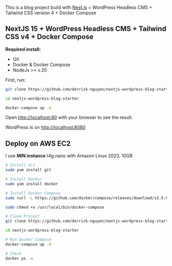 This is a blog project build with [Next.js](https://nextjs.org) + WordPress Headless CMS + Tailwind CSS version 4 + Docker Compose

## NextJS 15 + WordPress Headless CMS + Tailwind CSS v4 + Docker Compose

**Required install:**

- Git
- Docker & Docker Compose
- NodeJs >= v.20

First, run:

```bash
git clone https://github.com/derrick-nguyen/nextjs-wordpress-blog-starter.git

cd nextjs-wordpress-blog-starter

docker-compose up -d
```

Open [http://localhost:80](http://localhost:80) with your browser to see the result.

WordPress is on [http://localhost:8080](http://localhost:8080)

## Deploy on AWS EC2

I use **MIN instance** t4g.nano with Amazon Linux 2023, 10GB

```bash
# Install Git
sudo yum install git

# Install Docker
sudo yum install docker

# Install Docker Compose
sudo curl -L https://github.com/docker/compose/releases/download/v2.5.0/docker-compose-`uname -s`-`uname -m` -o /usr/local/bin/docker-compose

sudo chmod +x /usr/local/bin/docker-compose

# Clone Project
git clone https://github.com/derrick-nguyen/nextjs-wordpress-blog-starter.git

cd nextjs-wordpress-blog-starter

# Run Docker Compose
docker-compose up -d

# Check
docker ps -a
```
